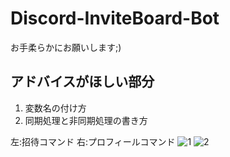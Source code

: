 # Discord-InviteBoard-Bot
お手柔らかにお願いします;)

## アドバイスがほしい部分
1. 変数名の付け方
1. 同期処理と非同期処理の書き方

左:招待コマンド 右:プロフィールコマンド 
![1](https://user-images.githubusercontent.com/105027725/196024616-8df4a5b4-f001-4085-a3db-2d85c7f3f8d4.png)
![2](https://user-images.githubusercontent.com/105027725/196024617-8aa2af30-272b-4cbf-bbf7-c4be72683d22.png)
